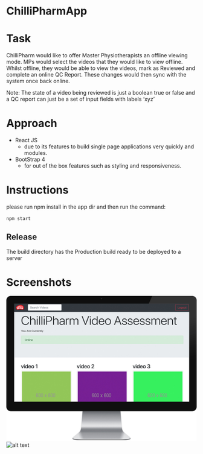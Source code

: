 # ChilliPharmApp

# Task

ChilliPharm would like to offer Master Physiotherapists an offline viewing mode.  MPs would select the videos that they would like to view offline.  Whilst offline, they would be able to view the videos, mark as Reviewed and complete an online QC Report.  These changes would then sync with the system once back online. 

Note: The state of a video being reviewed is just a boolean true or false and a QC report can just be a set of input fields with labels ‘xyz’


# Approach
* React JS
  * due to its features to build single page applications very quickly and modules.
* BootStrap 4
  * for out of the box features such as styling and responsiveness.

# Instructions
please run npm install in the app dir and then run the command: 
```
npm start
```

## Release
The build directory has the Production build ready to be deployed to a server


# Screenshots

![alt text](https://raw.githubusercontent.com/tejpal-sohal/chilliPharm/master/docs/desktop.jpg "chilliPharm")
![alt text](https://raw.githubusercontent.com/tejpal-sohal/chilliPharm/master/docs/mobile.jpg "chilliPharm")


